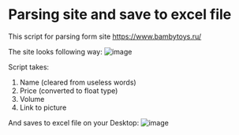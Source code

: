 # Parsing site and save to excel file
This script for parsing form site https://www.bambytoys.ru/

The site looks following way:
![image](https://github.com/kioneta/Parsing/assets/110675077/1a7c2ffc-15c8-4d3c-8fa8-8a3739fb4258)


Script takes:
1.  Name (cleared from useless words)
2.  Price (converted to float type)
3.  Volume
4.  Link to picture

And saves to excel file on your Desktop:
![image](https://github.com/kioneta/Parsing/assets/110675077/f63a8625-a771-4657-b9b5-cf50af449caf)

